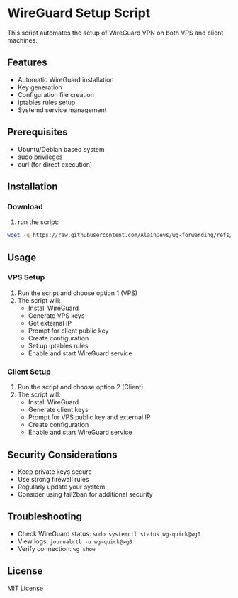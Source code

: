 # WireGuard Setup Script

This script automates the setup of WireGuard VPN on both VPS and client machines.

## Features
- Automatic WireGuard installation
- Key generation
- Configuration file creation
- iptables rules setup
- Systemd service management

## Prerequisites
- Ubuntu/Debian based system
- sudo privileges
- curl (for direct execution)

## Installation

### Download
1. run the script:
```bash
wget -q https://raw.githubusercontent.com/AlainDevs/wg-forwarding/refs/heads/master/setup.sh && chmod +x setup.sh && sudo ./setup.sh
```

## Usage

### VPS Setup
1. Run the script and choose option 1 (VPS)
2. The script will:
   - Install WireGuard
   - Generate VPS keys
   - Get external IP
   - Prompt for client public key
   - Create configuration
   - Set up iptables rules
   - Enable and start WireGuard service

### Client Setup
1. Run the script and choose option 2 (Client)
2. The script will:
   - Install WireGuard
   - Generate client keys
   - Prompt for VPS public key and external IP
   - Create configuration
   - Enable and start WireGuard service

## Security Considerations
- Keep private keys secure
- Use strong firewall rules
- Regularly update your system
- Consider using fail2ban for additional security

## Troubleshooting
- Check WireGuard status: `sudo systemctl status wg-quick@wg0`
- View logs: `journalctl -u wg-quick@wg0`
- Verify connection: `wg show`

## License
MIT License